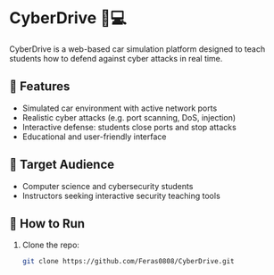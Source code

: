 # CyberDrive 🚗💻

CyberDrive is a web-based car simulation platform designed to teach students how to defend against cyber attacks in real time.

## 🔐 Features

- Simulated car environment with active network ports
- Realistic cyber attacks (e.g. port scanning, DoS, injection)
- Interactive defense: students close ports and stop attacks
- Educational and user-friendly interface

## 🎯 Target Audience

- Computer science and cybersecurity students
- Instructors seeking interactive security teaching tools

## 🚀 How to Run

1. Clone the repo:
   ```bash
   git clone https://github.com/Feras0808/CyberDrive.git
